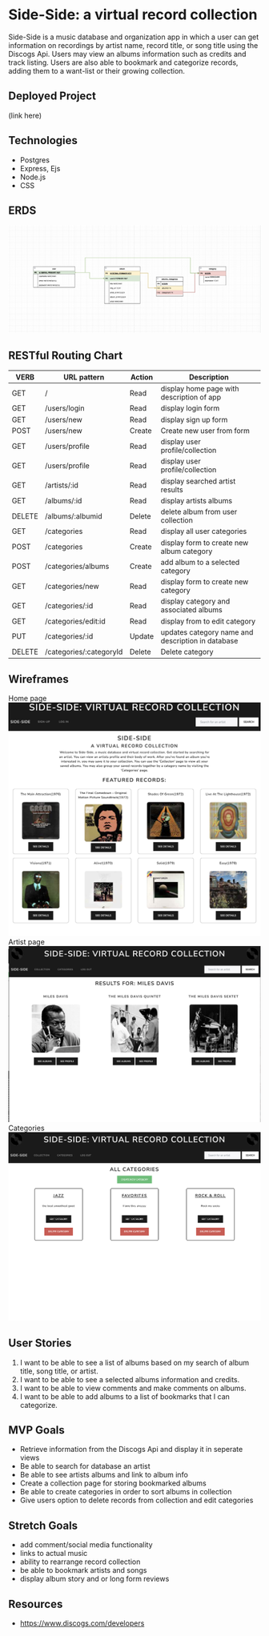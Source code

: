 # Side-Side: a virtual record collection 

Side-Side is a music database and organization app in which a user can get information on recordings by artist name, record title, or song title using the Discogs Api. Users may view an albums information such as credits and track listing. Users are also able to bookmark and categorize records, adding them to a want-list or their growing collection.

## Deployed Project
(link here)

## Technologies
- Postgres
- Express, Ejs
- Node.js
- CSS

## ERDS
![ERD image](./Images/ERD_v2.png)

## RESTful Routing Chart
<!-- ![restful routing chart](./Images/restfulchart.png) -->

| VERB | URL pattern | Action | Description |
|------|-------------|--------|-------------|
| GET  | /           | Read   | display home page with description of app |
| GET  | /users/login          | Read   | display login form |
| GET  | /users/new         | Read   | display sign up form |
| POST  | /users/new          | Create | Create new user from form |
| GET  | /users/profile        | Read  | display user profile/collection |
| GET  | /users/profile        | Read  | display user profile/collection |
| GET  | /artists/:id       | Read  | display searched artist results|
| GET  | /albums/:id       | Read  | display artists albums |
| DELETE | /albums/:albumid       | Delete  | delete album from user collection |
| GET  | /categories      | Read | display all user categories |
| POST  | /categories      | Create | display form to create new album category |
| POST | /categories/albums      | Create | add album to a selected category|
| GET| /categories/new    | Read | display form to create new category|
| GET| /categories/:id    | Read | display category and associated albums|
| GET| /categories/edit:id  | Read | display from to edit category|
| PUT | /categories/:id    | Update | updates category name and description in database|
| DELETE | /categories/:categoryId    | Delete | Delete category |

## Wireframes
Home page
![wireframe 1](./Images/homepage.png)
Artist page
![wireframe 2](./Images/artist.png)
Categories
![wireframe 3](./Images/categories.png)


<!-- 
![wireframe 4](./Images/wireframe-4.png/)
/search
![wireframe 5](./Images/wireframe-5.png/)
/results
![wireframe 6](./Images/wireframe-6.png/)
/results/:id
![wireframe 7](./Images/wireframe-7.png/)  -->

## User Stories
1. I want to be able to see a list of albums based on my search of album title, song title, or artist.
2. I want to be able to see a selected albums information and credits.
3. I want to be able to view comments and make comments on albums.
4. I want to be able to add albums to a list of bookmarks that I can categorize.

## MVP Goals
- Retrieve information from the Discogs Api and display it in seperate views
- Be able to search for database an artist
- Be able to see artists albums and link to album info
- Create a collection page for storing bookmarked albums
- Be able to create categories in order to sort albums in collection
- Give users option to delete records from collection and edit categories

## Stretch Goals
- add comment/social media functionality 
- links to actual music
- ability to rearrange record collection
- be able to bookmark artists and songs 
- display album story and or long form reviews

## Resources
- https://www.discogs.com/developers
